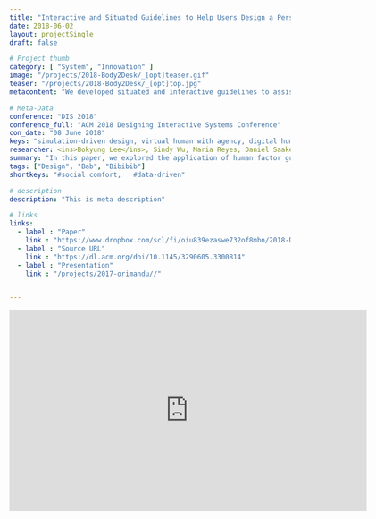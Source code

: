 ```yaml
---
title: "Interactive and Situated Guidelines to Help Users Design a Personal Desk that Fits Their Bodies"
date: 2018-06-02
layout: projectSingle
draft: false

# Project thumb
category: [ "System", "Innovation" ]
image: "/projects/2018-Body2Desk/_[opt]teaser.gif"
teaser: "/projects/2018-Body2Desk/_[opt]top.jpg"
metacontent: "We developed situated and interactive guidelines to assist users in design applications. We applied these guidelines in a Virtual Reality (VR) system that lets users customize their desk and provides real-time feedback and feedforward on pose and design."

# Meta-Data
conference: "DIS 2018"
conference_full: "ACM 2018 Designing Interactive Systems Conference"
con_date: "08 June 2018"
keys: "simulation-driven design, virtual human with agency, digital human"
researcher: <ins>Bokyung Lee</ins>, Sindy Wu, Maria Reyes, Daniel Saakes.
summary: "In this paper, we explored the application of human factor guidelines in personal fabrication. This is useful for several Do-It-Yourself (DIY) scenarios, including users adjusting workstation configurations or designing a desk to fit a single person. We identified a dependency map between the user's anthropometrics, ergonomic pose recommendations, and design dimensions. Based on this, we developed situated and interactive guidelines to assist users in design applications. We applied these guidelines in a Virtual Reality (VR) system that lets users customize their desk and provides real-time feedback and feedforward on pose and design. We evaluated the system with six participants, had each one design a personal desk, fabricated their desks, and let them work on their desks for four hours. The design and evaluation contribute to fabrication tools as it helped users be aware of their pose and ergonomic knowledge, and design for their bodies and needs."
tags: ["Design", "Bab", "Bibibib"]
shortkeys: "#social comfort,   #data-driven"

# description
description: "This is meta description"

# links
links:
  - label : "Paper"
    link : "https://www.dropbox.com/scl/fi/oiu839ezaswe732of8mbn/2018-DIS-Body2Desk.pdf?rlkey=btce7282mdzvtpox0pz705z36&dl=0"
  - label : "Source URL"
    link : "https://dl.acm.org/doi/10.1145/3290605.3300814"
  - label : "Presentation"
    link : "/projects/2017-orimandu//"


---
```



<iframe title="vimeo-player" src="https://player.vimeo.com/video/377286809?h=fb4505550a" width="640" height="360" frameborder="0"    allowfullscreen></iframe>